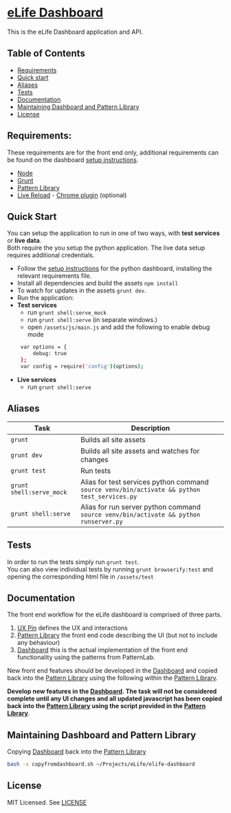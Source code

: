 # [eLife Dashboard](https://github.com/elifesciences/elife-dashboard/)

This is the eLife Dashboard application and API.


## Table of Contents


* [Requirements](#requirements)
* [Quick start](#quick-start)
* [Aliases](#aliases)
* [Tests](#tests)
* [Documentation](#documentation)
* [Maintaining Dashboard and Pattern Library](#maintaining-dashboard-and-pattern-library)
* [License](#license)



## Requirements:

These requirements are for the front end only, additional requirements can be found on the dashboard [setup instructions](README.md).

* [Node](https://nodejs.org/en/)
* [Grunt](http://gruntjs.com/)
* [Pattern Library](https://github.com/digirati-co-uk/elife-monitoring-dashboard-frontend)
* [Live Reload](http://livereload.com/) - [Chrome plugin](https://chrome.google.com/webstore/detail/livereload/jnihajbhpnppcggbcgedagnkighmdlei) (optional)

## Quick Start

You can setup the application to run in one of two ways, with **test services** or **live data**.  
Both require the you setup the python application. The live data setup requires additional credentials.

* Follow the [setup instructions](README.md) for the python dashboard, installing the relevant requirements file.
* Install all dependencies and build the assets ```npm install```
* To watch for updates in the assets ```grunt dev```.
* Run the application:
 * **Test services**
   * run ```grunt shell:serve_mock```
   * run ```grunt shell:serve``` (in separate windows.)
   * open ```/assets/js/main.js``` and add the following to enable debug mode
   ```sh     
    var options = {
        debug: true
    };
    var config = require('config')(options);
    ```
 * **Live services**
   * run ```grunt shell:serve```


## Aliases

|             Task             |                                            Description                                           |
|----------------------------|------------------------------------------------------------------------------------------------|
| ```grunt```                  | Builds all site assets                                                                           |
| ```grunt dev```              | Builds all site assets and watches for changes                                                   |
| ```grunt test```             | Run tests                                                                                        |
| ```grunt shell:serve_mock``` | Alias for test services python command ```source venv/bin/activate && python test_services.py``` |
| ```grunt shell:serve```      | Alias for run server python command ```source venv/bin/activate && python runserver.py```        |



## Tests

In order to run the tests simply run ```grunt test```.  
You can also view individual tests by running ```grunt browserify:test``` and opening the corresponding html file in ```/assets/test```


## Documentation

The front end workflow for the eLife dashboard is comprised of three parts.

1. [UX Pin](https://live.uxpin.com/593d5793b51645bc5dfb5a0a5ab7629065ef1743#/pages/22041535/sitemap) defines the UX and interactions
1. [Pattern Library](https://github.com/digirati-co-uk/elife-monitoring-dashboard-frontend) the front end code describing the UI (but not to include any behaviour)
1. [Dashboard](https://github.com/elifesciences/elife-dashboard) this is the actual implementation of the front end functionality using the patterns from PatternLab.


New front end features should be developed in the [Dashboard](https://github.com/elifesciences/elife-dashboard) and copied back into the [Pattern Library](https://github.com/digirati-co-uk/elife-monitoring-dashboard-frontend) using the following within the [Pattern Library](https://github.com/digirati-co-uk/elife-monitoring-dashboard-frontend).


**Develop new features in the [Dashboard](https://github.com/elifesciences/elife-dashboard).
The task will not be considered complete until any UI changes and all updated javascript has been copied back into the [Pattern Library](https://github.com/digirati-co-uk/elife-monitoring-dashboard-frontend) using the script provided in the [Pattern Library](https://github.com/digirati-co-uk/elife-monitoring-dashboard-frontend)**.

## Maintaining Dashboard and Pattern Library
 Copying [Dashboard](https://github.com/elifesciences/elife-dashboard) back into the [Pattern Library](https://github.com/digirati-co-uk/elife-monitoring-dashboard-frontend)
 ```sh
 bash -x copyfromdashboard.sh ~/Projects/eLife/elife-dashboard
 ```



## License

MIT Licensed. See [LICENSE](LICENSE)

